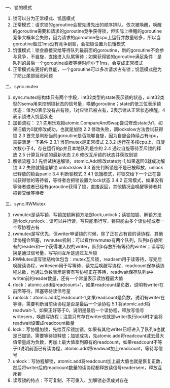 一、锁的模式
1. 锁可以分为正常模式、饥饿模式
2. 正常模式：请求锁的goroutine会按先进先出的顺序排队，依次被唤醒，唤醒的goroutine需要和请求的goroutine竞争获得锁，但实际上唤醒的goroutine竞争大概率会失败，因为请求的goroutine在cpu上运行并数量较多，所以当goroutine超过1ms没有竞争到锁，会把锁设置为饥饿模式
3. 饥饿模式：锁会直接交给等待队列最前面的goroutine，新的goroutine不会参与竞争，不自旋，直接进入队尾等待；如果获得锁的goroutine满足条件：是队列的最后一个goroutine或者等待时间小于1ms，会变成正常模式
4. 正常模式有更好的性能，一个goroutine可以多次请求占有锁；饥饿模式是为了防止尾部延迟问题

二、sync.mutex
1. sync.mutex结构体只有两个字段，int32类型的state表示锁的状态，uint32类型的sema用来控制锁状态的信号量，唤醒goroutine；state的低三位表示锁状态：值为0表示没有占有锁，1对应锁已被占有，2表示锁从正常状态唤醒，4表示锁进入饥饿状态
2. 加锁流程：
2.1 先用乐观锁atomic.CompareAndSwap尝试修改state为1，如果旧值为0就修改成功，也就是加锁
2.2 修改失败，调lockslow方法尝试获得锁
2.3 首先是判断当前goroutine是否能够自旋，因为自旋会持续占有cpu，需要满足一下条件
2.3.1 当前mutex是正常模式
2.3.2 运行在多核cpu上，自旋次数小于4，存在运行的p并且本地队列是空的
2.4 通过自旋等待互斥锁的释放
2.5 计算互斥锁的最新状态
2.6 修改互斥锁的状态并获取到锁
3. 解锁流程
3.1 先尝试快速解锁，atomic.Add修改state为-1,如果返回0就成功解锁
3.2 失败就慢速解锁 unlockslow
3.3 首先判断锁是不是已被释放，unlock已释放的锁会panic
3.4 判断锁模式
3.4.1 饥饿模式，将锁交给下一个正在尝试获得锁的等待者，等待者会把锁设置为lock状态
3.4.2 正常模式，如果没有等待者或者已经有goroutine获得了锁，直接返回，其他情况会唤醒等待者并把锁交给等待者


三、sync.RWMutex
1. rwmutex是读写锁，写锁加锁解锁方法是lock,unlock；读锁加锁、解锁方法是rlock,runlock；读可以并行读，写只能串行写，锁只能由多个读协程或者一个写协程占有
2. rwmutex是写优先，但writer申请锁的时候，除了正在占有锁的读协程，其他读协程会阻塞，rwmutex机制：可以看作rwmutex有两个队列，队列a存放所有的reader和一个获得准入权的writer，队列b存放所有等待的writer；读写切换是通过信号量，写写间互斥是通过互斥锁
3. RWMutex读写锁结构体包含：mutex互斥锁，readsem用于读等待，写完后唤醒读协程，writesem用于写等待，读完后唤醒写协程，readcount保存读协程总数，也通过负数表示是否有写协程正在等待，readwait保存队列a中writer前的reader数量，还有一个常量表示读协程最大值
4. rlock：atomic.add给readcount+1，如果readcount是负数，说明有writer在前面等待，阻塞等待读信号量
5. runlock：atomic.add给readcount-1,如果readcount是负数，说明有writer在等待，需要判断当前读协程是否是最后一个读协程
5.1 将atomic.add将readwait-1，如果正好等于0，说明是最后一个读协程，释放写信号writesem，唤醒写协程；注意只有存在writer也就是writer执行lock时才会将readwait设置成readcount数量
6. lock：写协程加锁，先给互斥锁加锁，如果有其他writer已经进入了队列a也就是已加锁，需要等待锁释放；加锁成功，先atomic.add将readcount减去最大值常量成为负数，再加上最大值拿到原有的readcount，如果readcount不等于0说明前面已有读协程，atomic.add将readwait加上readcount，等待写信号
7. unlock：写协程解锁，atomic.add将readcount加上最大值也就是恢复正数，然后将writer后的readcount数量的读协程都释放读信号readersem，释放互斥锁
8. 读写锁的特点：不可复制、不可重入、加解锁必须成对存在